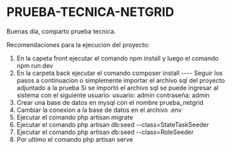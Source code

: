 # PRUEBA-TECNICA-NETGRID
Buenas dia, comparto prueba tecnica.

Recomendaciones para la ejecucion del proyecto:
1. En la capeta front ejecutar el comando npm install y luego el comando npm run dev
2. En la carpeta back ejecutar el comando composer install
---- Seguir los pasos a continuacion o simplemente importar el archivo sql del proyecto adjuntado a la prueba
   Si se importó el archivo sql se puede ingresar al sistema con el siguiente usuario:
   usuario: admin
   contraseña: admin
1. Crear una base de datos en mysql con el nombre prueba_netgrid
2. Cambiar la conexion a la base de datos en el archivo .env
3. Ejecutar el comando php artisan migrate
4. Ejecutar el comando php artisan db:seed --class=StateTaskSeeder
5. Ejecutar el comando php artisan db:seed --class=RoleSeeder
6. Por ultimo el comando php artisan serve
